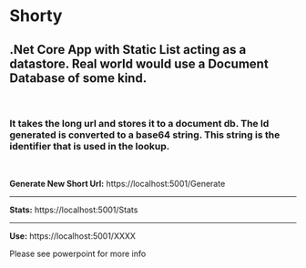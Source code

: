 <h1>Shorty</h1>

<h2>
.Net Core App with Static List acting as a datastore. Real world would use a Document Database of some kind.
</h2>
<br/>
<h3>
  It takes the long url and stores it to a document db. The Id generated is converted to a base64 string. This string is the identifier that is used in the lookup. 
  </h3>
  <br/>
<p>

**Generate New Short Url:** https://localhost:5001/Generate

<hr/>

**Stats:** https://localhost:5001/Stats
<hr/>

**Use:** https://localhost:5001/XXXX
</p>

Please see powerpoint for more info
